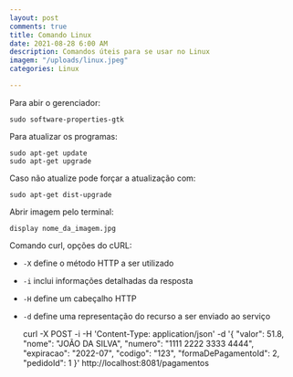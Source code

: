 ```yaml
---
layout: post
comments: true
title: Comando Linux
date: 2021-08-28 6:00 AM
description: Comandos úteis para se usar no Linux
imagem: "/uploads/linux.jpeg"
categories: Linux

---
```

Para abir o gerenciador:

    sudo software-properties-gtk

Para atualizar  os programas:

    sudo apt-get update
    sudo apt-get upgrade

Caso não atualize pode forçar a atualização com:

    sudo apt-get dist-upgrade

Abrir imagem pelo terminal:

    display nome_da_imagem.jpg

Comando curl, opções do cURL:

* `-X` define o método HTTP a ser utilizado
* `-i` inclui informações detalhadas da resposta
* `-H` define um cabeçalho HTTP
* `-d` define uma representação do recurso a ser enviado ao serviço

    curl -X POST
      -i
      -H 'Content-Type: application/json'
      -d '{ "valor": 51.8, "nome": "JOÃO DA SILVA", "numero": "1111 2222 3333 4444", "expiracao": "2022-07", "codigo": "123", "formaDePagamentoId": 2, "pedidoId": 1 }'
      http://localhost:8081/pagamentos